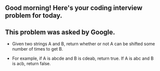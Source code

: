 ## Good morning! Here's your coding interview problem for today.

## This problem was asked by Google.

* Given two strings A and B, return whether or not A can be shifted some number of times to get B.

* For example, if A is abcde and B is cdeab, return true. If A is abc and B is acb, return false.